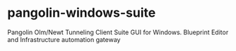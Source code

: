# pangolin-windows-suite
Pangolin Olm/Newt Tunneling Client Suite GUI for Windows. Blueprint Editor and Infrastructure automation gateway
